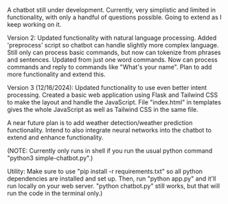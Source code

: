 A chatbot still under development. Currently, very simplistic and limited in functionality, with only a handful of questions possible. Going to extend as I keep working on it. 

Version 2: Updated functionality with natural language processing. Added 'preprocess' script so chatbot can handle slightly more complex language. Still only can process basic commands, but now can tokenize from phrases and sentences. Updated from just one word commands. Now can process commands and reply to commands like "What's your name". Plan to add more functionality and extend this. 

Version 3 (12/16/2024): Updated functionality to use even better intent processing. Created a basic web application using Flask and Tailwind CSS to make the layout and handle the JavaScript. File "index.html" in templates gives the whole JavaScript as well as Tailwind CSS in the same file. 

A near future plan is to add weather detection/weather prediction functionality. Intend to also integrate neural networks into the chatbot to extend and enhance functionality.


(NOTE: Currently only runs in shell if you run the usual python command "python3 simple-chatbot.py".)

Utility: Make sure to use "pip install -r requirements.txt" so all python dependencies are installed and set up. Then, run "python app.py" and it'll run locally on your web server. "python chatbot.py" still works, but that will run the code in the terminal only.)

